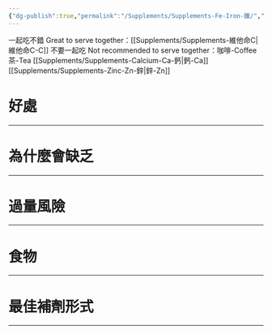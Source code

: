 ```yaml
---
{"dg-publish":true,"permalink":"/Supplements/Supplements-Fe-Iron-鐵/","title":"鐵","noteIcon":"1","created":"2024-08-25T11:03:40.000+08:00","updated":"2024-09-04T22:47:50.693+08:00"}
---
```


一起吃不錯 Great to serve together：[[Supplements/Supplements-維他命C\|維他命C-C]]
不要一起吃 Not recommended to serve together：咖啡-Coffee 茶-Tea [[Supplements/Supplements-Calcium-Ca-鈣\|鈣-Ca]] [[Supplements/Supplements-Zinc-Zn-鋅\|鋅-Zn]]

# 好處



---

# 為什麼會缺乏



---

# 過量風險



---

# 食物



---

# 最佳補劑形式


---

